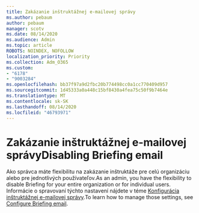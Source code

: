 ```yaml
---
title: Zakázanie inštruktážnej e-mailovej správy
ms.author: pebaum
author: pebaum
manager: scotv
ms.date: 08/14/2020
ms.audience: Admin
ms.topic: article
ROBOTS: NOINDEX, NOFOLLOW
localization_priority: Priority
ms.collection: Adm_O365
ms.custom:
- "6178"
- "9003284"
ms.openlocfilehash: bb37f97a9d2fbc20b774498cc0a1cc770409d957
ms.sourcegitcommit: 1d45333a0a448c15bf8430a4fea75c50f9b7464e
ms.translationtype: MT
ms.contentlocale: sk-SK
ms.lasthandoff: 08/14/2020
ms.locfileid: "46793971"
---
```

# <a name="disabling-briefing-email"></a><span data-ttu-id="577e6-102">Zakázanie inštruktážnej e-mailovej správy</span><span class="sxs-lookup"><span data-stu-id="577e6-102">Disabling Briefing email</span></span>

<span data-ttu-id="577e6-103">Ako správca máte flexibilitu na zakázanie inštruktáže pre celú organizáciu alebo pre jednotlivých používateľov.</span><span class="sxs-lookup"><span data-stu-id="577e6-103">As an admin, you have the flexibility to disable Briefing for your entire organization or for individual users.</span></span> <span data-ttu-id="577e6-104">Informácie o spravovaní týchto nastavení nájdete v téme [Konfigurácia inštruktážnej e-mailovej správy](https://docs.microsoft.com/briefing/be-admin).</span><span class="sxs-lookup"><span data-stu-id="577e6-104">To learn how to manage those settings, see [Configure Briefing email](https://docs.microsoft.com/briefing/be-admin).</span></span>